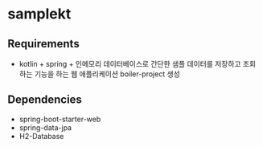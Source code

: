# samplekt
## Requirements
- kotlin + spring + 인메모리 데이터베이스로 간단한 샘플 데이터를 저장하고 조회하는 기능을 하는 웹 애플리케이션 boiler-project 생성

## Dependencies
- spring-boot-starter-web
- spring-data-jpa 
- H2-Database